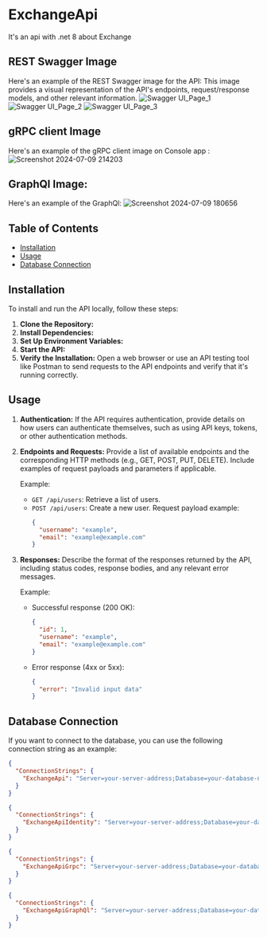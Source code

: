 # ExchangeApi
It's an api with .net 8 about Exchange

## REST Swagger Image
Here's an example of the REST Swagger image for the API:
This image provides a visual representation of the API's endpoints, request/response models, and other relevant information. 
![Swagger UI_Page_1](https://github.com/MrFarbodMirzaee/ExchangeApi/assets/134764233/3f4417e4-0aba-4797-8904-b342e24e25eb)
![Swagger UI_Page_2](https://github.com/MrFarbodMirzaee/ExchangeApi/assets/134764233/e0e9a262-cfaf-4643-bc1d-6ab0b3d1db8d)
![Swagger UI_Page_3](https://github.com/MrFarbodMirzaee/ExchangeApi/assets/134764233/cd000655-341b-4879-aea4-23a4baef6867)
## gRPC client Image
Here's an example of the gRPC client image on Console app :
![Screenshot 2024-07-09 214203](https://github.com/MrFarbodMirzaee/ExchangeApi/assets/134764233/33dffafb-07c9-41f9-80b8-6350f6b9d1b9)
## GraphQl Image:
Here's an example of the GraphQl:
![Screenshot 2024-07-09 180656](https://github.com/MrFarbodMirzaee/ExchangeApi/assets/134764233/2716057b-fb00-4688-b614-87ca3263d5ea)

## Table of Contents
- [Installation](#installation)
- [Usage](#usage)
- [Database Connection](#database-connection)

## Installation
To install and run the API locally, follow these steps:

1. **Clone the Repository:**
2. **Install Dependencies:**
3. **Set Up Environment Variables:**
5. **Start the API:**
6. **Verify the Installation:**
Open a web browser or use an API testing tool like Postman to send requests to the API endpoints and verify that it's running correctly.

## Usage
1. **Authentication:**
   If the API requires authentication, provide details on how users can authenticate themselves, such as using API keys, tokens, or other authentication methods.

2. **Endpoints and Requests:**
   Provide a list of available endpoints and the corresponding HTTP methods (e.g., GET, POST, PUT, DELETE). Include examples of request payloads and parameters if applicable.

   Example:
   - `GET /api/users`: Retrieve a list of users.
   - `POST /api/users`: Create a new user. Request payload example:
     ```json
     {
       "username": "example",
       "email": "example@example.com"
     }
     ```

3. **Responses:**
   Describe the format of the responses returned by the API, including status codes, response bodies, and any relevant error messages.

   Example:
   - Successful response (200 OK):
     ```json
     {
       "id": 1,
       "username": "example",
       "email": "example@example.com"
     }
     ```
   - Error response (4xx or 5xx):
     ```json
     {
       "error": "Invalid input data"
     }
     ```

## Database Connection
If you want to connect to the database, you can use the following connection string as an example:

```json
{
  "ConnectionStrings": {
    "ExchangeApi": "Server=your-server-address;Database=your-database-name;User Id=your-username;Password=your-password;"
  }
}
```
```json
{
  "ConnectionStrings": {
    "ExchangeApiIdentity": "Server=your-server-address;Database=your-database-name;User Id=your-username;Password=your-password;"
  }
}
```
```json
{
  "ConnectionStrings": {
    "ExchangeApiGrpc": "Server=your-server-address;Database=your-database-name;User Id=your-username;Password=your-password;"
  }
}
```
```json
{
  "ConnectionStrings": {
    "ExchangeApiGraphQl": "Server=your-server-address;Database=your-database-name;User Id=your-username;Password=your-password;"
  }
}
```
